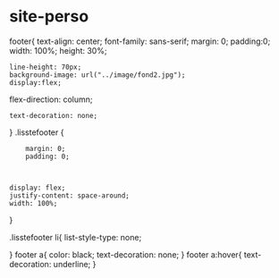 # site-perso

footer{
	text-align: center;
	font-family: sans-serif;
	margin: 0;
	padding:0;
	width: 100%;
	height: 30%;

	line-height: 70px;
	background-image: url("../image/fond2.jpg");
	display:flex;
 flex-direction: column;

	text-decoration: none;



}
.lisstefooter {


		margin: 0;
		padding: 0;



	display: flex;
	justify-content: space-around;
	width: 100%;
}

.lisstefooter li{
list-style-type: none;

}
footer a{
	color: black;
	text-decoration: none;
}
footer a:hover{
	text-decoration: underline;
}
